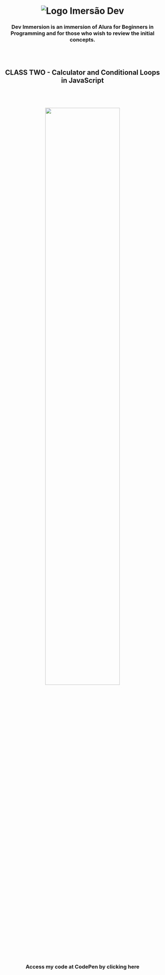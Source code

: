 <h1
  align="center"
>
  <img
    src="https://www.alura.com.br/assets/img/imersoes/dev-2021/logo-imersao-calculadora.svg"
    class="page-logo"
    alt="Logo Imersão Dev"
  >
</h1>

<h3
  align="center"
>
  Dev Immersion is an immersion of Alura for Beginners in Programming and for those who wish to review the initial concepts.
</h3>

<br
/>
<br
/>

<h2
  align="center"
>
  CLASS TWO - Calculator and Conditional Loops in JavaScript
</h2>

<br
/>
<h1
  align="center"
>
  <img
    width="68%"
    src=""
  >
</h1>

<h3
  align="center"
>
Access my code at CodePen by clicking <a src="https://codepen.io/franciscoarmando63/pen/ExZNZyw?editors=0010" target="_blank">here</a>
</h3>
<br
/>


